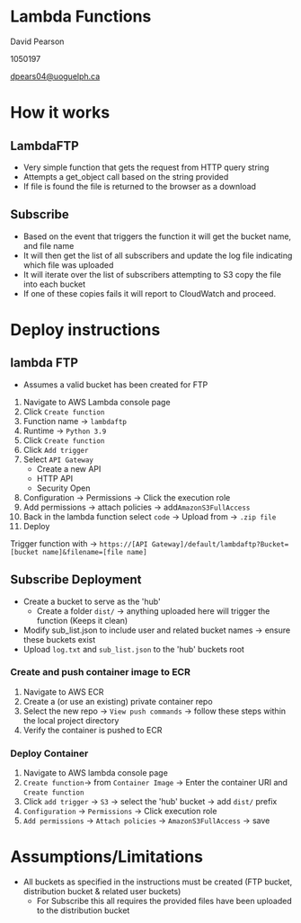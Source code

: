 # Lambda Functions

David Pearson

1050197

dpears04@uoguelph.ca

# How it works

## LambdaFTP

- Very simple function that gets the request from HTTP query string
- Attempts a get_object call based on the string provided
- If file is found the file is returned to the browser as a download

## Subscribe

- Based on the event that triggers the function it will get the bucket name, and file name
- It will then get the list of all subscribers and update the log file indicating which file was uploaded
- It will iterate over the list of subscribers attempting to S3 copy the file into each bucket
- If one of these copies fails it will report to CloudWatch and proceed.

# Deploy instructions

## lambda FTP

- Assumes a valid bucket has been created for FTP

1. Navigate to AWS Lambda console page
2. Click `Create function`
3. Function name -> `lambdaftp`
4. Runtime -> `Python 3.9`
5. Click `Create function`
6. Click `Add trigger`
7. Select `API Gateway`
   - Create a new API
   - HTTP API
   - Security Open
8. Configuration -> Permissions -> Click the execution role
9. Add permissions -> attach policies -> add`AmazonS3FullAccess`
10. Back in the lambda function select `code` -> Upload from -> `.zip file`
11. Deploy

Trigger function with -> `https://[API Gateway]/default/lambdaftp?Bucket=[bucket name]&filename=[file name]`

## Subscribe Deployment

- Create a bucket to serve as the 'hub'
  - Create a folder `dist/` -> anything uploaded here will trigger the function (Keeps it clean)
- Modify sub_list.json to include user and related bucket names -> ensure these buckets exist
- Upload `log.txt` and `sub_list.json` to the 'hub' buckets root

### Create and push container image to ECR

1. Navigate to AWS ECR
2. Create a (or use an existing) private container repo
3. Select the new repo -> `View push commands` -> follow these steps within the local project directory
4. Verify the container is pushed to ECR

### Deploy Container

1. Navigate to AWS lambda console page
2. `Create function`-> from `Container Image` -> Enter the container URI and `Create function`
3. Click `add trigger` -> `S3` -> select the 'hub' bucket -> add `dist/` prefix
4. `Configuration` -> `Permissions` -> Click execution role
5. `Add permissions` -> `Attach policies` -> `AmazonS3FullAccess` -> save

# Assumptions/Limitations

- All buckets as specified in the instructions must be created (FTP bucket, distribution bucket & related user buckets)
  - For Subscribe this all requires the provided files have been uploaded to the distribution bucket
